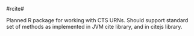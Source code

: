 #rcite#


Planned R package for working with CTS URNs.  Should support standard set of methods as implemented
in JVM cite library, and in citejs library.

